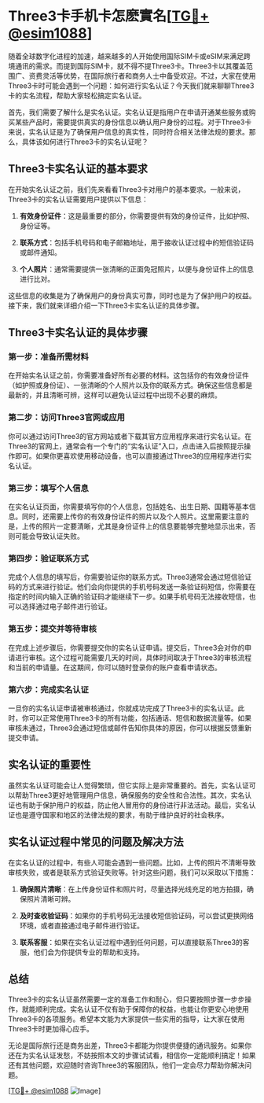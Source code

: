 # Three3卡手机卡怎麽實名[[TG💪+ @esim1088](https://t.me/s/esim1088)]

随着全球数字化进程的加速，越来越多的人开始使用国际SIM卡或eSIM来满足跨境通讯的需求。而提到国际SIM卡，就不得不提Three3卡。Three3卡以其覆盖范围广、资费灵活等优势，在国际旅行者和商务人士中备受欢迎。不过，大家在使用Three3卡时可能会遇到一个问题：如何进行实名认证？今天我们就来聊聊Three3卡的实名流程，帮助大家轻松搞定实名认证。

首先，我们需要了解什么是实名认证。实名认证是指用户在申请开通某些服务或购买某些产品时，需要提供真实的身份信息以确认用户身份的过程。对于Three3卡来说，实名认证是为了确保用户信息的真实性，同时符合相关法律法规的要求。那么，具体该如何进行Three3卡的实名认证呢？

## Three3卡实名认证的基本要求

在开始实名认证之前，我们先来看看Three3卡对用户的基本要求。一般来说，Three3卡的实名认证需要用户提供以下信息：

1. **有效身份证件**：这是最重要的部分，你需要提供有效的身份证件，比如护照、身份证等。
   
2. **联系方式**：包括手机号码和电子邮箱地址，用于接收认证过程中的短信验证码或邮件通知。

3. **个人照片**：通常需要提供一张清晰的正面免冠照片，以便与身份证件上的信息进行比对。

这些信息的收集是为了确保用户的身份真实可靠，同时也是为了保护用户的权益。接下来，我们就来详细介绍一下Three3卡实名认证的具体步骤。

## Three3卡实名认证的具体步骤

### 第一步：准备所需材料

在开始实名认证之前，你需要准备好所有必要的材料。这包括你的有效身份证件（如护照或身份证）、一张清晰的个人照片以及你的联系方式。确保这些信息都是最新的，并且清晰可辨，这样可以避免认证过程中出现不必要的麻烦。

### 第二步：访问Three3官网或应用

你可以通过访问Three3的官方网站或者下载其官方应用程序来进行实名认证。在Three3的官网上，通常会有一个专门的“实名认证”入口，点击进入后按照提示操作即可。如果你更喜欢使用移动设备，也可以直接通过Three3的应用程序进行实名认证。

### 第三步：填写个人信息

在实名认证页面，你需要填写你的个人信息，包括姓名、出生日期、国籍等基本信息。同时，还需要上传你的有效身份证件的照片以及个人照片。这里需要注意的是，上传的照片一定要清晰，尤其是身份证件上的信息要能够完整地显示出来，否则可能会导致认证失败。

### 第四步：验证联系方式

完成个人信息的填写后，你需要验证你的联系方式。Three3通常会通过短信验证码的方式来进行验证。他们会向你提供的手机号码发送一条验证码短信，你需要在指定的时间内输入正确的验证码才能继续下一步。如果手机号码无法接收短信，也可以选择通过电子邮件进行验证。

### 第五步：提交并等待审核

在完成上述步骤后，你需要提交你的实名认证申请。提交后，Three3会对你的申请进行审核。这个过程可能需要几天的时间，具体时间取决于Three3的审核流程和当前的申请量。在这期间，你可以随时登录你的账户查看申请状态。

### 第六步：完成实名认证

一旦你的实名认证申请被审核通过，你就成功完成了Three3卡的实名认证。此时，你可以正常使用Three3卡的所有功能，包括通话、短信和数据流量等。如果审核未通过，Three3会通过短信或邮件告知你具体的原因，你可以根据反馈重新提交申请。

## 实名认证的重要性

虽然实名认证可能会让人觉得繁琐，但它实际上是非常重要的。首先，实名认证可以帮助Three3更好地管理用户信息，确保服务的安全性和合法性。其次，实名认证也有助于保护用户的权益，防止他人冒用你的身份进行非法活动。最后，实名认证也是遵守国家和地区的法律法规的要求，有助于维护良好的社会秩序。

## 实名认证过程中常见的问题及解决方法

在实名认证的过程中，有些人可能会遇到一些问题。比如，上传的照片不清晰导致审核失败，或者是联系方式验证失败等。针对这些问题，我们可以采取以下措施：

1. **确保照片清晰**：在上传身份证件和照片时，尽量选择光线充足的地方拍摄，确保照片清晰可辨。

2. **及时查收验证码**：如果你的手机号码无法接收短信验证码，可以尝试更换网络环境，或者直接通过电子邮件进行验证。

3. **联系客服**：如果在实名认证过程中遇到任何问题，可以直接联系Three3的客服，他们会为你提供专业的帮助和支持。

## 总结

Three3卡的实名认证虽然需要一定的准备工作和耐心，但只要按照步骤一步步操作，就能顺利完成。实名认证不仅有助于保障你的权益，也能让你更安心地使用Three3卡的各项服务。希望本文能为大家提供一些实用的指导，让大家在使用Three3卡时更加得心应手。

无论是国际旅行还是商务出差，Three3卡都能为你提供便捷的通讯服务。如果你还在为实名认证发愁，不妨按照本文的步骤试试看，相信你一定能顺利搞定！如果还有其他问题，欢迎随时咨询Three3的客服团队，他们一定会尽力帮助你解决问题。

[[TG💪+ @esim1088](https://t.me/s/esim1088) ![Image](https://i.postimg.cc/4NQfJmqS/Snipaste-2025-05-13-00-14-12.png)]